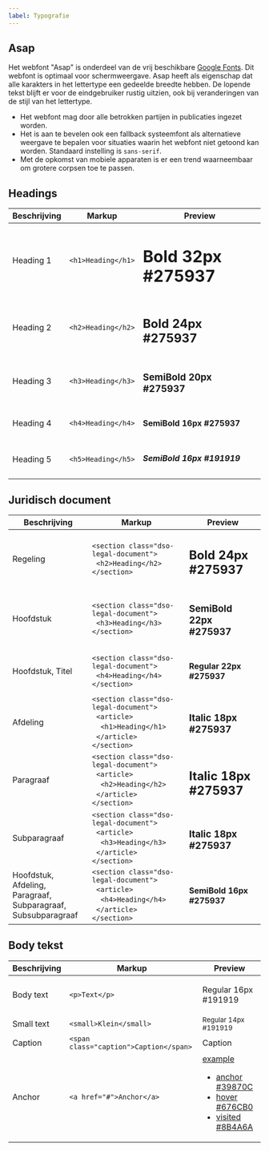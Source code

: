 ```yaml
---
label: Typografie
---
```


## Asap

Het webfont "Asap" is onderdeel van de vrij beschikbare [Google Fonts](https://fonts.google.com/specimen/Asap). Dit webfont is optimaal voor schermweergave. Asap heeft als eigenschap dat alle karakters in het lettertype een gedeelde breedte hebben. De lopende tekst blijft er voor de eindgebruiker rustig uitzien, ook bij veranderingen van de stijl van het lettertype.

- Het webfont mag door alle betrokken partijen in publicaties ingezet worden.
- Het is aan te bevelen ook een fallback systeemfont als alternatieve weergave te bepalen voor situaties waarin het webfont niet getoond kan worden. Standaard instelling is `sans-serif`.
- Met de opkomst van mobiele apparaten is er een trend waarneembaar om grotere corpsen toe te passen.

## Headings
| Beschrijving      | Markup                                 | Preview                                                                                                                                                                                                                              |
| ----------------- | -------------------------------------- | ------------------------------------------------------------------------------------------------------------------------------------------------------------------------------------------------------------------------------------ |
| Heading 1         | `<h1>Heading</h1>`                     | <h1>Bold 32px #275937</h1>                                                                                                                                                                                                           |
| Heading 2         | `<h2>Heading</h2>`                     | <h2>Bold 24px #275937</h2>                                                                                                                                                                                                           |
| Heading 3         | `<h3>Heading</h3>`                     | <h3>SemiBold 20px #275937</h3>                                                                                                                                                                                                       |
| Heading 4         | `<h4>Heading</h4>`                     | <h4>SemiBold 16px #275937</h4>                                                                                                                                                                                                       |
| Heading 5         | `<h5>Heading</h5>`                     | <h5>SemiBold 16px #191919</h5>                                                                                                                                                                                                       |

## Juridisch document
| Beschrijving      | Markup                                 | Preview                                                                                                                                                                                                                              |
| ----------------- | -------------------------------------- | ------------------------------------------------------------------------------------------------------------------------------------------------------------------------------------------------------------------------------------ |
| Regeling         | `<section class="dso-legal-document">`<br/>&nbsp;&nbsp;`<h2>Heading</h2>`<br/>`</section>`                    | <section class="dso-legal-document"><h2>Bold 24px #275937</h2></section>                                                                                                                                                                                                                                  |
| Hoofdstuk        | `<section class="dso-legal-document">`<br/>&nbsp;&nbsp;`<h3>Heading</h3>`<br/>`</section>`                    | <section class="dso-legal-document"><h3>SemiBold 22px #275937</h3></section>                                                                                                                                                                                                                                  |
| Hoofdstuk, Titel         | `<section class="dso-legal-document">`<br/>&nbsp;&nbsp;`<h4>Heading</h4>`<br/>`</section>`                    | <section class="dso-legal-document"><h4>Regular 22px #275937</h4></section>                                                                                                                                                                                                                                  |
| Afdeling        | `<section class="dso-legal-document">`<br/>&nbsp;&nbsp;`<article>`<br/>&nbsp;&nbsp;&nbsp;&nbsp;`<h1>Heading</h1>`<br/>&nbsp;&nbsp;`</article>`<br/>`</section>`                    | <section class="dso-legal-document"><article><h1>Italic 18px #275937</h1></article><section>                                                                                                                                                                                                                         |
| Paragraaf     | `<section class="dso-legal-document">`<br/>&nbsp;&nbsp;`<article>`<br/>&nbsp;&nbsp;&nbsp;&nbsp;`<h2>Heading</h2>`<br/>&nbsp;&nbsp;`</article>`<br/>`</section>`                    | <section class="dso-legal-document"><article><h2>Italic 18px #275937</h2></article><section>                                                                                                                                                                                                                         |
| Subparagraaf  | `<section class="dso-legal-document">`<br/>&nbsp;&nbsp;`<article>`<br/>&nbsp;&nbsp;&nbsp;&nbsp;`<h3>Heading</h3>`<br/>&nbsp;&nbsp;`</article>`<br/>`</section>`                    | <section class="dso-legal-document"><article><h3>Italic 18px #275937</h3></article><section>                                                                                                                                                                                                                         |
| Hoofdstuk, Afdeling,<br/>Paragraaf, Subparagraaf,<br/>Subsubparagraaf          | `<section class="dso-legal-document">`<br/>&nbsp;&nbsp;`<article>`<br/>&nbsp;&nbsp;&nbsp;&nbsp;`<h4>Heading</h4>`<br/>&nbsp;&nbsp;`</article>`<br/>`</section>`                    | <section class="dso-legal-document"><article><h4>SemiBold 16px #275937</h4></article><section>                                                                                                                                                                                                                         |

## Body tekst
| Beschrijving      | Markup                                 | Preview                                                                                                                                                                                                                              |
| ----------------- | -------------------------------------- | ------------------------------------------------------------------------------------------------------------------------------------------------------------------------------------------------------------------------------------ |
| Body text         | `<p>Text</p>`                          | <p>Regular 16px #191919</p>                                                                                                                                                                                                          |
| Small text        | `<small>Klein</small>`                 | <small>Regular 14px #191919</small>                                                                                                                                                                                                  |
| Caption           | `<span class="caption">Caption</span>` | <span class="caption">Caption</span>                                                                                                                                                                                                 |
| Anchor            | `<a href="#">Anchor</a>`               | <a href="#" id="anchor-example">example</a><ul><li><a href="#" class="static">anchor #39870C</a></li><li><a href="#" class="static-hover">hover #676CB0</a></li><li><a href="#" class="static-visited">visited #8B4A6A</a></li></ul> |

<script>
  document.getElementById('anchor-example').setAttribute('href', '#' + (+new Date()));
</script>
